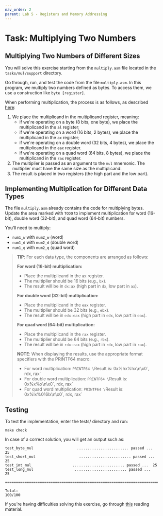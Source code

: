 ```yaml
---
nav_order: 2
parent: Lab 5 - Registers and Memory Addressing
---
```


# Task: Multiplying Two Numbers

## Multiplying Two Numbers of Different Sizes

You will solve this exercise starting from the `multiply.asm` file located in the `tasks/mul/support` directory.

Go through, run, and test the code from the file `multiply.asm`.
In this program, we multiply two numbers defined as bytes.
To access them, we use a construction like `byte [register]`.

When performing multiplication, the process is as follows, as described [here](https://en.wikibooks.org/wiki/X86_Assembly/Arithmetic):

1. We place the multiplicand in the multiplicand register, meaning:
    - if we're operating on a byte (8 bits, one byte), we place the multiplicand in the `al` register;
    - if we're operating on a word (16 bits, 2 bytes), we place the multiplicand in the `ax` register;
    - if we're operating on a double word (32 bits, 4 bytes), we place the multiplicand in the `eax` register.
    - if we're operating on a quad word (64 bits, 8 bytes), we place the multiplicand in the `rax` register.
1. The multiplier is passed as an argument to the `mul` mnemonic.
The multiplier must have the same size as the multiplicand.
1. The result is placed in two registers (the high part and the low part).

## Implementing Multiplication for Different Data Types

The file `multiply.asm` already contains the code for multiplying bytes.
Update the area marked with `TODO` to implement multiplication for word (16-bit), double word (32-bit), and quad word (64-bit) numbers.

You'll need to multiply:

- `num1_w` with `num2_w` (word)
- `num1_d` with `num2_d` (double word)
- `num1_q` with `num2_q` (quad word)

> **TIP**: For each data type, the components are arranged as follows:
>
> **For word (16-bit) multiplication:**
>
> - Place the multiplicand in the `ax` register.
> - The multiplier should be 16 bits (e.g., `bx`).
> - The result will be in `dx:ax` (high part in `dx`, low part in `ax`).
>
> **For double word (32-bit) multiplication:**
>
> - Place the multiplicand in the `eax` register.
> - The multiplier should be 32 bits (e.g., `ebx`).
> - The result will be in `edx:eax` (high part in `edx`, low part in `eax`).
>
> **For quad word (64-bit) multiplication:**
>
> - Place the multiplicand in the `rax` register.
> - The multiplier should be 64 bits (e.g., `rbx`).
> - The result will be in `rdx:rax` (high part in `rdx`, low part in `rax`).
>
> **NOTE**: When displaying the results, use the appropriate format specifiers with the PRINTF64 macro:
>
> - For word multiplication: `PRINTF64 \`Result is: 0x%hx%hx\n\x0\`, rdx, rax`
> - For double word multiplication: `PRINTF64 \`Result is: 0x%x%x\n\x0\`, rdx, rax`
> - For quad word multiplication: `PRINTF64 \`Result is: 0x%lx%016lx\n\x0\`, rdx, rax`

## Testing

To test the implementation, enter the tests/ directory and run:

```console
make check
```

In case of a correct solution, you will get an output such as:

```text
test_byte_mul                    ........................ passed ...  25
test_short_mul                    ........................ passed ...  25
test_int_mul                   ........................ passed ...  25
test_long_mul                   ........................ passed ...  25

========================================================================

Total:                                                           100/100
```

If you're having difficulties solving this exercise, go through [this](../../reading/registers.md) reading material.
